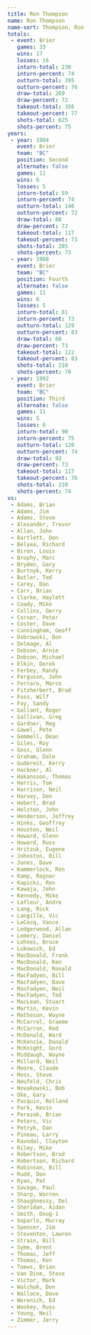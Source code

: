 ```yaml
---
title: Ron Thompson
name: Ron Thompson
name-sort: Thompson, Ron
totals:
 - event: Brier
   games: 33
   wins: 17
   losses: 16
   inturn-total: 230
   inturn-percent: 74
   outturn-total: 395
   outturn-percent: 76
   draw-total: 269
   draw-percent: 72
   takeout-total: 356
   takeout-percent: 77
   shots-total: 625
   shots-percent: 75
years:
 - year: 1984
   event: Brier
   team: "BC"
   position: Second
   alternate: false
   games: 11
   wins: 6
   losses: 5
   inturn-total: 59
   inturn-percent: 74
   outturn-total: 146
   outturn-percent: 72
   draw-total: 88
   draw-percent: 72
   takeout-total: 117
   takeout-percent: 73
   shots-total: 205
   shots-percent: 73
 - year: 1988
   event: Brier
   team: "BC"
   position: Fourth
   alternate: false
   games: 11
   wins: 6
   losses: 5
   inturn-total: 81
   inturn-percent: 73
   outturn-total: 129
   outturn-percent: 83
   draw-total: 88
   draw-percent: 73
   takeout-total: 122
   takeout-percent: 83
   shots-total: 210
   shots-percent: 79
 - year: 1992
   event: Brier
   team: "BC"
   position: Third
   alternate: false
   games: 11
   wins: 5
   losses: 6
   inturn-total: 90
   inturn-percent: 75
   outturn-total: 120
   outturn-percent: 74
   draw-total: 93
   draw-percent: 73
   takeout-total: 117
   takeout-percent: 76
   shots-total: 210
   shots-percent: 74
vs:
 - Adams, Brian
 - Adams, Jim
 - Adams, Steve
 - Alexander, Trevor
 - Allan, John
 - Bartlett, Don
 - Belyea, Richard
 - Biron, Louis
 - Brophy, Marc
 - Bryden, Gary
 - Burtnyk, Kerry
 - Butler, Ted
 - Carey, Dan
 - Carr, Brian
 - Clarke, Haylett
 - Coady, Mike
 - Collins, Gerry
 - Corner, Peter
 - Coster, Dave
 - Cunningham, Geoff
 - Dabrowski, Don
 - Delmage, Al
 - Dobson, Arnie
 - Dobson, Michael
 - Elkin, Derek
 - Ferbey, Randy
 - Ferguson, John
 - Ferraro, Marco
 - Fitzherbert, Brad
 - Foss, Wilf
 - Foy, Sandy
 - Gallant, Roger
 - Gallivan, Greg
 - Gardner, Reg
 - Gawel, Pete
 - Gemmell, Dean
 - Giles, Roy
 - Goss, Glenn
 - Graham, Dale
 - Gudereit, Kerry
 - Hackner, Al
 - Hakansson, Thomas
 - Harris, Tom
 - Harrison, Neil
 - Harvey, Don
 - Hebert, Brad
 - Helston, John
 - Henderson, Jeffrey
 - Hinks, Geoffrey
 - Houston, Neil
 - Howard, Glenn
 - Howard, Russ
 - Hritzuk, Eugene
 - Johnston, Bill
 - Jones, Dave
 - Kammerlock, Ron
 - Kamp, Ragnar
 - Kapicki, Ron
 - Kawaja, John
 - Kennedy, Mike
 - Lafleur, Andre
 - Lang, Rick
 - Langille, Vic
 - LeCocq, Vance
 - Ledgerwood, Allan
 - Lemery, Daniel
 - Lohnes, Bruce
 - Lukowich, Ed
 - MacDonald, Frank
 - MacDonald, Ken
 - MacDonald, Ronald
 - MacFadyen, Bill
 - MacFadyen, Dave
 - MacFadyen, Neil
 - MacFadyen, Ted
 - MacLean, Stuart
 - Martin, Kevin
 - Matheson, Wayne
 - McCarrel, Graeme
 - McCarron, Rod
 - McDonald, Ward
 - McKenzie, Donald
 - McKnight, Gord
 - Middaugh, Wayne
 - Millard, Neil
 - Moore, Claude
 - Moss, Steve
 - Neufeld, Chris
 - Novakowski, Bob
 - Oke, Gary
 - Pacquin, Rolland
 - Park, Kevin
 - Perozak, Brian
 - Peters, Vic
 - Petryk, Dan
 - Pineau, Larry
 - Ravndal, Clayton
 - Riley, Mike
 - Robertson, Brad
 - Robertson, Richard
 - Robinson, Bill
 - Rudd, Don
 - Ryan, Pat
 - Savage, Paul
 - Sharp, Warren
 - Shaughnessy, Del
 - Sheridan, Aidan
 - Smith, Doug-1
 - Soparlo, Murray
 - Spencer, Jim
 - Steventon, Lawren
 - Strain, Bill
 - Syme, Brent
 - Thomas, Jeff
 - Thomas, Ken
 - Toews, Brian
 - Van Dine, Steve
 - Victor, Mark
 - Walchuk, Don
 - Wallace, Dave
 - Werenich, Ed
 - Wookey, Russ
 - Young, Neil
 - Zimmer, Jerry
---
```

